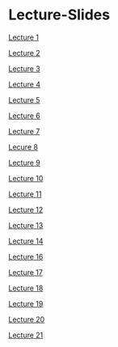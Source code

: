# Lecture-Slides

[Lecture 1](https://github.com/core-methods-in-edm/lecture-slides/blob/master/HUDK405019-L1-Intro.pdf)

[Lecture 2](https://github.com/core-methods-in-edm/lecture-slides/blob/master/HUDK405019-L2-Git.pdf)

[Lecture 3](https://github.com/core-methods-in-edm/lecture-slides/blob/master/HUDK405019-L3-Data%20Sources.pdf)

[Lecture 4](https://github.com/core-methods-in-edm/lecture-slides/blob/master/HUDK405019-L4-Zotero-Analytic%20Strategy.pdf)

[Lecture 5](https://github.com/core-methods-in-edm/lecture-slides/blob/master/HUDK405019-L5-Wrangling1.pdf)

[Lecture 6](https://github.com/core-methods-in-edm/lecture-slides/blob/master/HUDK405019-L6-Wrangling2.pdf)

[Lecture 7]()

[Lecure 8]()

[Lecture 9]()

[Lecture 10]()

[Lecture 11]()

[Lecture 12]()

[Lecture 13]()

[Lecture 14]()

[Lecture 16]()

[Lecture 17]()

[Lecture 18]()

[Lecture 19]()

[Lecture 20]()  

[Lecture 21]()
